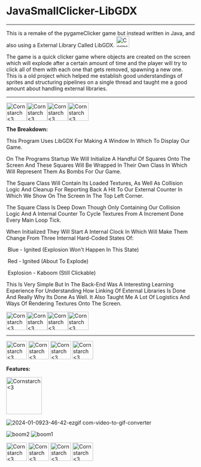 # JavaSmallClicker-LibGDX

________________________________________________________
This is a remake of the pygameClicker game but instead written in Java,
and also using a External Library Called  LibGDX. <img src="https://github.com/Kingerthanu/JavaSmallClicker-LibGDX/assets/76754592/61e8ab19-1e53-4d3c-bda8-5948dc5d887b" alt="Cornstarch <3" width="35" height="29">

The game is a quick clicker game where objects are created on the screen which will explode after a certain amount of time and the player will try to click all of them with each one that gets removed, spawning a new one. This is a old project which helped me establish good understandings of sprites and structuring pipelines on a single thread and taught me a good amount about handling external libraries.

----------------------------------------------

<img src="https://github.com/Kingerthanu/JavaSmallClicker-LibGDX/assets/76754592/f1e81630-01be-4720-80b0-df71f07f7ab4" alt="Cornstarch <3" width="55" height="49"><img src="https://github.com/Kingerthanu/JavaSmallClicker-LibGDX/assets/76754592/f1e81630-01be-4720-80b0-df71f07f7ab4" alt="Cornstarch <3" width="55" height="49"><img src="https://github.com/Kingerthanu/JavaSmallClicker-LibGDX/assets/76754592/f1e81630-01be-4720-80b0-df71f07f7ab4" alt="Cornstarch <3" width="55" height="49"><img src="https://github.com/Kingerthanu/JavaSmallClicker-LibGDX/assets/76754592/f1e81630-01be-4720-80b0-df71f07f7ab4" alt="Cornstarch <3" width="55" height="49">


**The Breakdown:**

  This Program Uses LibGDX For Making A Window In Which To Display Our Game. 

  On The Programs Startup We Will Initialize A Handful Of Squares Onto The Screen And These Squares Will Be Wrapped In Their Own Class In Which Will Represent Them As Bombs For Our Game.

  The Square Class Will Contain Its Loaded Textures, As Well As Collision Logic And Cleanup For Reporting Back A Hit To Our External Counter In Which We Show On The Screen In The Top Left Corner.

  The Square Class Is Deep Down Though Only Containing Our Collision Logic And A Internal Counter To Cycle Textures From A Increment Done Every Main Loop Tick.
  
  When Initialized They Will Start A Internal Clock In Which Will Make Them Change From Three Internal Hard-Coded States Of:

  &nbsp;Blue - Ignited (Explosion Won't Happen In This State)

  &nbsp;Red - Ignited (About To Explode)

  &nbsp;Explosion - Kaboom (Still Clickable)

  This Is Very Simple But In The Back-End Was A Interesting Learning Experience For Understanding How Linking Of External Libraries Is Done And Really Why Its Done As Well. It Also Taught Me A Lot Of Logistics And Ways Of Rendering Textures Onto The Screen. 

<img src="https://github.com/Kingerthanu/JavaSmallClicker-LibGDX/assets/76754592/26a02f32-4cc5-4ceb-a4a0-8098fc7cd559" alt="Cornstarch <3" width="55" height="49"><img src="https://github.com/Kingerthanu/JavaSmallClicker-LibGDX/assets/76754592/26a02f32-4cc5-4ceb-a4a0-8098fc7cd559" alt="Cornstarch <3" width="55" height="49"><img src="https://github.com/Kingerthanu/JavaSmallClicker-LibGDX/assets/76754592/26a02f32-4cc5-4ceb-a4a0-8098fc7cd559" alt="Cornstarch <3" width="55" height="49"><img src="https://github.com/Kingerthanu/JavaSmallClicker-LibGDX/assets/76754592/26a02f32-4cc5-4ceb-a4a0-8098fc7cd559" alt="Cornstarch <3" width="55" height="49">

----------------------------------------------

<img src="https://github.com/Kingerthanu/JavaSmallClicker-LibGDX/assets/76754592/a17447b2-c9a7-428c-915c-a7a8bc1049f2" alt="Cornstarch <3" width="55" height="49"> <img src="https://github.com/Kingerthanu/JavaSmallClicker-LibGDX/assets/76754592/a17447b2-c9a7-428c-915c-a7a8bc1049f2" alt="Cornstarch <3" width="55" height="49"> <img src="https://github.com/Kingerthanu/JavaSmallClicker-LibGDX/assets/76754592/a17447b2-c9a7-428c-915c-a7a8bc1049f2" alt="Cornstarch <3" width="55" height="49"> <img src="https://github.com/Kingerthanu/JavaSmallClicker-LibGDX/assets/76754592/a17447b2-c9a7-428c-915c-a7a8bc1049f2" alt="Cornstarch <3" width="55" height="49">

**Features:**

<img src="https://github.com/Kingerthanu/JavaSmallClicker-LibGDX/assets/76754592/9be6e079-cb96-488d-9b01-1a925b282de5" alt="Cornstarch <3" width="95" height="99">

![2024-01-0923-46-42-ezgif com-video-to-gif-converter](https://github.com/Kingerthanu/JavaSmallClicker-LibGDX/assets/76754592/070ce48f-26f4-44d2-85f6-6140554556b1)

![boom2](https://github.com/Kingerthanu/JavaSmallClicker-LibGDX/assets/76754592/6acf500b-d3f3-4015-b7ba-6b5da50f01be)
![boom1](https://github.com/Kingerthanu/JavaSmallClicker-LibGDX/assets/76754592/bf364490-945b-4aed-884c-03d400e5a06d)

<img src="https://github.com/Kingerthanu/JavaSmallClicker-LibGDX/assets/76754592/ff72c03d-cf27-40d4-bb13-eeae308d98ee" alt="Cornstarch <3" width="55" height="49"> <img src="https://github.com/Kingerthanu/JavaSmallClicker-LibGDX/assets/76754592/ff72c03d-cf27-40d4-bb13-eeae308d98ee" alt="Cornstarch <3" width="55" height="49"> <img src="https://github.com/Kingerthanu/JavaSmallClicker-LibGDX/assets/76754592/ff72c03d-cf27-40d4-bb13-eeae308d98ee" alt="Cornstarch <3" width="55" height="49"> <img src="https://github.com/Kingerthanu/JavaSmallClicker-LibGDX/assets/76754592/ff72c03d-cf27-40d4-bb13-eeae308d98ee" alt="Cornstarch <3" width="55" height="49">
